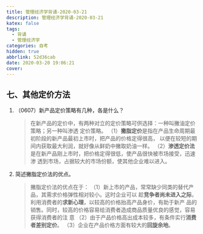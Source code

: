 ```yaml
---
title: 管理经济学背诵-2020-03-21
description: 管理经济学背诵-2020-03-21
katex: false
tags:
  - 背诵
  - 管理经济学
categories: 自考
hidden: true
abbrlink: 52d36cab
date: 2020-03-20 19:06:21
cover:
---
```


## 七、其他定价方法

1. （0607）新产品定价策略有几种，各是什么？

   > 在新产品的定价中，有两种对立的定价策略可供选择：一种叫撇油定价策略；另一种叫渗透 定价策略。
   > （1）**撇脂定价**是指在产品生命周期最初阶段的新产品最初上市时，把产品的价格定得很高， 以便在较短的期间内获取最大利润，就好像从鲜奶中撇取奶油一样。
   > （2）**渗透定价法**是在新产品刚上市时，把价格定得很低，使产品很快被市场接受，迅速渗 透到市场，占据较大的市场份额，使其他企业难以进入。

2. 简述撇脂定价法的优点。

   > 撇脂定价法的优点在于：
   > （1）新上市的产品，常常缺少同类的替代产品，其需求价格弹性相对较小。这时企业可以 趁**竞争者尚未进入之际**，利用消费者的**求新心理**，以较高的价格抬高产品身价，有助于新产 品的销售。同时，较高的价格容易给消费者造成商品质量优良的感觉，容易获得消费者的注 意
   > （2）由于产品价格高出成本较多，有条件实行**消费者差别定价**。
   > （3）企业在产品价格方面有较大的**回旋余地**。

